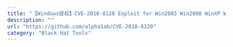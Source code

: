 ```yaml
---
title: "【Windows提权】CVE-2018-8120 Exploit for Win2003 Win2008 WinXP Win7"
description: ""
url: "https://github.com/alpha1ab/CVE-2018-8120"
category: "Black Hat Tools"
---
```

